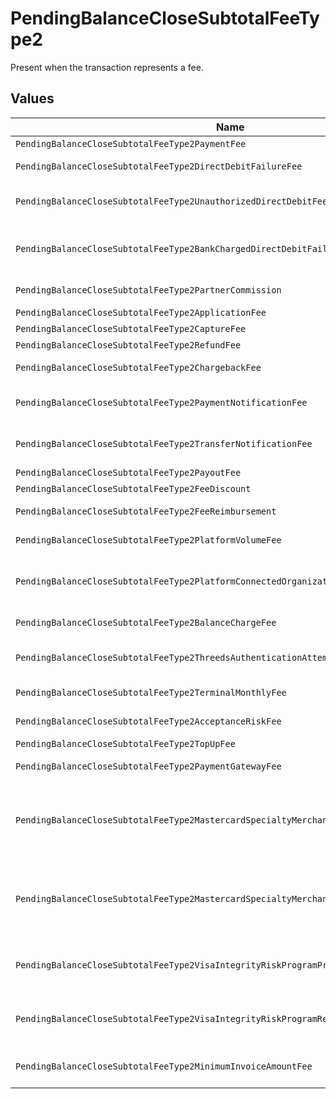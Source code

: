 # PendingBalanceCloseSubtotalFeeType2

Present when the transaction represents a fee.


## Values

| Name                                                                                   | Value                                                                                  |
| -------------------------------------------------------------------------------------- | -------------------------------------------------------------------------------------- |
| `PendingBalanceCloseSubtotalFeeType2PaymentFee`                                        | payment-fee                                                                            |
| `PendingBalanceCloseSubtotalFeeType2DirectDebitFailureFee`                             | direct-debit-failure-fee                                                               |
| `PendingBalanceCloseSubtotalFeeType2UnauthorizedDirectDebitFee`                        | unauthorized-direct-debit-fee                                                          |
| `PendingBalanceCloseSubtotalFeeType2BankChargedDirectDebitFailureFee`                  | bank-charged-direct-debit-failure-fee                                                  |
| `PendingBalanceCloseSubtotalFeeType2PartnerCommission`                                 | partner-commission                                                                     |
| `PendingBalanceCloseSubtotalFeeType2ApplicationFee`                                    | application-fee                                                                        |
| `PendingBalanceCloseSubtotalFeeType2CaptureFee`                                        | capture-fee                                                                            |
| `PendingBalanceCloseSubtotalFeeType2RefundFee`                                         | refund-fee                                                                             |
| `PendingBalanceCloseSubtotalFeeType2ChargebackFee`                                     | chargeback-fee                                                                         |
| `PendingBalanceCloseSubtotalFeeType2PaymentNotificationFee`                            | payment-notification-fee                                                               |
| `PendingBalanceCloseSubtotalFeeType2TransferNotificationFee`                           | transfer-notification-fee                                                              |
| `PendingBalanceCloseSubtotalFeeType2PayoutFee`                                         | payout-fee                                                                             |
| `PendingBalanceCloseSubtotalFeeType2FeeDiscount`                                       | fee-discount                                                                           |
| `PendingBalanceCloseSubtotalFeeType2FeeReimbursement`                                  | fee-reimbursement                                                                      |
| `PendingBalanceCloseSubtotalFeeType2PlatformVolumeFee`                                 | platform-volume-fee                                                                    |
| `PendingBalanceCloseSubtotalFeeType2PlatformConnectedOrganizationsFee`                 | platform-connected-organizations-fee                                                   |
| `PendingBalanceCloseSubtotalFeeType2BalanceChargeFee`                                  | balance-charge-fee                                                                     |
| `PendingBalanceCloseSubtotalFeeType2ThreedsAuthenticationAttemptFee`                   | 3ds-authentication-attempt-fee                                                         |
| `PendingBalanceCloseSubtotalFeeType2TerminalMonthlyFee`                                | terminal-monthly-fee                                                                   |
| `PendingBalanceCloseSubtotalFeeType2AcceptanceRiskFee`                                 | acceptance-risk-fee                                                                    |
| `PendingBalanceCloseSubtotalFeeType2TopUpFee`                                          | top-up-fee                                                                             |
| `PendingBalanceCloseSubtotalFeeType2PaymentGatewayFee`                                 | payment-gateway-fee                                                                    |
| `PendingBalanceCloseSubtotalFeeType2MastercardSpecialtyMerchantProgramProcessingFee`   | mastercard-specialty-merchant-program-processing-fee                                   |
| `PendingBalanceCloseSubtotalFeeType2MastercardSpecialtyMerchantProgramRegistrationFee` | mastercard-specialty-merchant-program-registration-fee                                 |
| `PendingBalanceCloseSubtotalFeeType2VisaIntegrityRiskProgramProcessingFee`             | visa-integrity-risk-program-processing-fee                                             |
| `PendingBalanceCloseSubtotalFeeType2VisaIntegrityRiskProgramRegistrationFee`           | visa-integrity-risk-program-registration-fee                                           |
| `PendingBalanceCloseSubtotalFeeType2MinimumInvoiceAmountFee`                           | minimum-invoice-amount-fee                                                             |